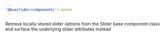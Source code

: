 ```yaml
---
'@boxslider/components': minor
---
```


Remove locally stored slider options from the Slider base component class and surface the underlying slider attributes instead
